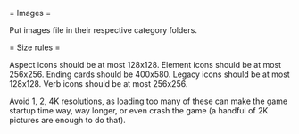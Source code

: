 = Images =

Put images file in their respective category folders.

= Size rules = 

Aspect icons should be at most 128x128.
Element icons should be at most 256x256.
Ending cards should be 400x580.
Legacy icons should be at most 128x128.
Verb icons should be at most 256x256.

Avoid 1, 2, 4K resolutions, as loading too many of these can make the game startup time way, way longer, or even crash the game (a handful of 2K pictures are enough to do that).

